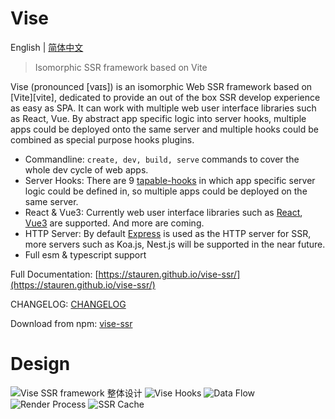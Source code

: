 # Vise
English | [简体中文](./README-zh_CN.md)

> Isomorphic SSR framework based on Vite

Vise (pronounced [vaɪs]) is an isomorphic Web SSR framework based on [Vite][vite], dedicated to provide an out of the box SSR develop experience as easy as SPA. It can work with multiple web user interface libraries such as React, Vue. By abstract app specific logic into server hooks, multiple apps could be deployed onto the same server and multiple hooks could be combined as special purpose hooks plugins. 

- Commandline: `create, dev, build, serve` commands to cover the whole dev cycle of web apps.
- Server Hooks: There are 9 [tapable-hooks](https://stauren.github.io/vise-ssr/tapable-hooks.html) in which app specific server logic could be defined in, so multiple apps could be deployed on the same server.
- React & Vue3: Currently web user interface libraries such as [React](https://www.npmjs.com/package/@vise-ssr/react), [Vue3](https://www.npmjs.com/package/@vise-ssr/vue3) are supported. And more are coming.
- HTTP Server: By default [Express](https://expressjs.com/) is used as the HTTP server for SSR, more servers such as Koa.js, Nest.js will be supported in the near future.
- Full esm & typescript support

Full Documentation: [https://stauren.github.io/vise-ssr/](https://stauren.github.io/vise-ssr/)

CHANGELOG: [CHANGELOG](https://github.com/stauren/vise-ssr/blob/main/CHANGELOG.md)

Download from npm: [vise-ssr](https://www.npmjs.com/package/vise-ssr)

# Design
![Vise SSR framework 整体设计](https://cdn.rawgit.com/stauren/vise-ssr/main/playground/app-vue3-intro/public/images/ssr.drawio.png)
![Vise Hooks](https://cdn.rawgit.com/stauren/vise-ssr/main/playground/app-vue3-intro/public/images/tapable-hooks.png)
![Data Flow](https://cdn.rawgit.com/stauren/vise-ssr/main/playground/app-vue3-intro/public/images/data-flow.png)
![Render Process](https://cdn.rawgit.com/stauren/vise-ssr/main/playground/app-vue3-intro/public/images/render-process.png)
![SSR Cache](https://cdn.rawgit.com/stauren/vise-ssr/main/playground/app-vue3-intro/public/images/ssr-cache.png)
